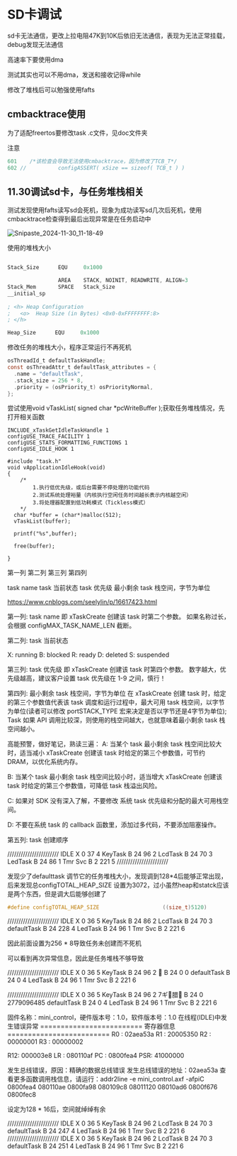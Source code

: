 # SD卡调试

sd卡无法通信，更改上拉电阻47K到10K后依旧无法通信，表现为无法正常挂载，debug发现无法通信

高速率下要使用dma

测试其实也可以不用dma，发送和接收记得while

修改了堆栈后可以勉强使用fafts

## cmbacktrace使用

为了适配freertos要修改task .c文件，见doc文件夹

注意

```c
601    /*该检查会导致无法使用cmbacktrace，因为修改了TCB_T*/
602 //			configASSERT( xSize == sizeof( TCB_t ) )
```

## 11.30调试sd卡，与任务堆栈相关

测试发现使用fafts读写sd会死机，现象为成功读写sd几次后死机，使用cmbacktrace检查得到最后出现异常是在任务启动中

![Snipaste_2024-11-30_11-18-49](D:\Aproject\foc\mini_ctrl\doc\7.readme\pictrue\Snipaste_2024-11-30_11-18-49.png)

使用的堆栈大小

```S

Stack_Size		EQU     0x1000

                AREA    STACK, NOINIT, READWRITE, ALIGN=3
Stack_Mem       SPACE   Stack_Size
__initial_sp
                                                  
; <h> Heap Configuration
;   <o>  Heap Size (in Bytes) <0x0-0xFFFFFFFF:8>
; </h>

Heap_Size      EQU     0x1000
```

修改任务的堆栈大小，程序正常运行不再死机

```C
osThreadId_t defaultTaskHandle;
const osThreadAttr_t defaultTask_attributes = {
  .name = "defaultTask",
  .stack_size = 256 * 8,
  .priority = (osPriority_t) osPriorityNormal,
};
```

尝试使用void vTaskList( signed char *pcWriteBuffer );获取任务堆栈情况，先打开相关函数

```
INCLUDE_xTaskGetIdleTaskHandle 1
configUSE_TRACE_FACILITY 1
configUSE_STATS_FORMATTING_FUNCTIONS 1
configUSE_IDLE_HOOK 1

#include "task.h"
void vApplicationIdleHook(void)
{
	/*
		1.执行低优先级，或后台需要不停处理的功能代码
		2.测试系统处理裕量（内核执行空闲任务时间越长表示内核越空闲）
		3.将处理器配置到低功耗模式（Tickless模式）
	*/
  char *buffer = (char*)malloc(512);
  vTaskList(buffer);
  
  printf("%s",buffer);
  
  free(buffer);
  
}

```

第一列          第二列                  第三列              第四列

 task name    task 当前状态      task 优先级       最小剩余 task 栈空间，字节为单位

https://www.cnblogs.com/seelylin/p/16617423.html

第一列: task name
即 xTaskCreate 创建该 task 时第二个参数。
如果名称过长，会根据 configMAX_TASK_NAME_LEN 截断。

第二列: task 当前状态

X: running
B: blocked
R: ready
D: deleted
S: suspended

第三列: task 优先级
即 xTaskCreate 创建该 task 时第四个参数。
数字越大，优先级越高，建议客户设置 task 优先级在 1-9 之间，慎行！

第四列: 最小剩余 task 栈空间，字节为单位
在 xTaskCreate 创建 task 时，给定的第三个参数值代表该 task 调度和运行过程中，最大可用 task 栈空间，以字节为单位(读者可以修改 portSTACK_TYPE 宏来决定是否以字节还是4字节为单位);
Task 如果 API 调用比较深，则使用的栈空间越大，也就意味着最小剩余 task 栈空间越小。

高能预警，做好笔记，熟读三遍：
A: 当某个 task 最小剩余 task 栈空间比较大时，适当减小 xTaskCreate 创建该 task 时给定的第三个参数值，可节约 DRAM，以优化系统内存。

B: 当某个 task 最小剩余 task 栈空间比较小时，适当增大 xTaskCreate 创建该 task 时给定的第三个参数值，可降低 task 栈溢出风险。

C: 如果对 SDK 没有深入了解，不要修改 系统 task 优先级和分配的最大可用栈空间。

D: 不要在系统 task 的 callback 函数里，添加过多代码，不要添加阻塞操作。

第五列: task 创建顺序

///////////////////////
IDLE           	  X	0	37	4
KeyTask        	B	24	96	2
LcdTask        	B	24	70	3
LedTask        	B	24	86	1
Tmr Svc        	B	2	221	5
///////////////////////

发现少了defaulttask 调节它的任务堆栈大小，发现调到128*4后能够正常出现，后来发现总configTOTAL_HEAP_SIZE 设置为3072，过小虽然heap和statck应该是两个东西，但是调大后能够创建了

```C
#define configTOTAL_HEAP_SIZE                    ((size_t)5120)
```

///////////////////////
IDLE           	X	0	36	5
KeyTask        	B	24	86	2
LcdTask        	B	24	70	3
defaultTask    	B	24	228	4
LedTask        	B	24	96	1
Tmr Svc        	B	2	221	6

因此前面设置为256 * 8导致任务未创建而不死机

可以看到再次异常信息，因此是任务堆栈不够导致

///////////////////////
IDLE           	X	0	36	5
KeyTask        	B	24	96	2
              	B	24	0	0
defaultTask    	B	24	0	4
LedTask        	B	24	96	1
Tmr Svc        	B	2	221	6

///////////////////////
IDLE           	X	0	36	5
KeyTask        	B	24	96	2
7ギ腊        	B	24	0	2779096485
defaultTask    	B	24	0	4
LedTask        	B	24	96	1
Tmr Svc        	B	2	221	6

固件名称：mini_control，硬件版本号：1.0，软件版本号：1.0
在线程(IDLE)中发生错误异常
========================= 寄存器信息 =========================
R0 : 02aea53a  R1 : 20005350  R2 : 00000001  R3 : 00000002

R12: 000003e8  LR : 080110af  PC : 0800fea4  PSR: 41000000

发生总线错误，原因：精确的数据总线错误
发生总线错误的地址：02aea53a
查看更多函数调用栈信息，请运行：addr2line -e mini_control.axf -afpiC 0800fea4 080110ae 0800fa98 080109c8 08011120 08010ad6 0800f676 0800fec8 

设定为128 * 16后，空间就绰绰有余

///////////////////////
IDLE           	X	0	36	5
KeyTask        	B	24	96	2
LcdTask        	B	24	70	3
defaultTask    	B	24	247	4
LedTask        	B	24	96	1
Tmr Svc        	B	2	221	6
///////////////////////
IDLE           	X	0	36	5
KeyTask        	B	24	96	2
LcdTask        	B	24	70	3
defaultTask    	B	24	251	4
LedTask        	B	24	96	1
Tmr Svc        	B	2	221	6

